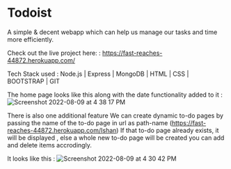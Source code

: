 # Todoist
A simple &amp; decent webapp which can help us manage our tasks and time more efficiently.

Check out the live project here: : https://fast-reaches-44872.herokuapp.com/

Tech Stack used : Node.js | Express | MongoDB | HTML | CSS | BOOTSTRAP | GIT

The home page looks like this along with the date functionality added to it :
![Screenshot 2022-08-09 at 4 38 17 PM](https://user-images.githubusercontent.com/63348665/183633334-07609f07-e6fe-4add-aa88-99d584d398a9.png)

There is also one additional feature 
We can create dynamic to-do pages by passing the name of the to-do page in url as path-name (https://fast-reaches-44872.herokuapp.com/Ishan) 
If that to-do page already exists, it will be displayed , else a whole new to-do page will be created you can add and delete items accrodingly.

It looks like this : 
![Screenshot 2022-08-09 at 4 30 42 PM](https://user-images.githubusercontent.com/63348665/183632645-34c37023-afde-4b46-94a1-b992ada7ef77.png)

